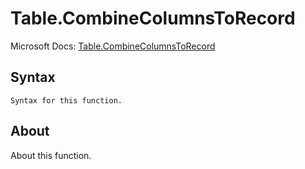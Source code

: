 ---
---

# Table.CombineColumnsToRecord

Microsoft Docs: [Table.CombineColumnsToRecord](https://docs.microsoft.com/en-us/powerquery-m/table-combinecolumnstorecord)

## Syntax

```powerquery-m
Syntax for this function.
```

## About

About this function.

